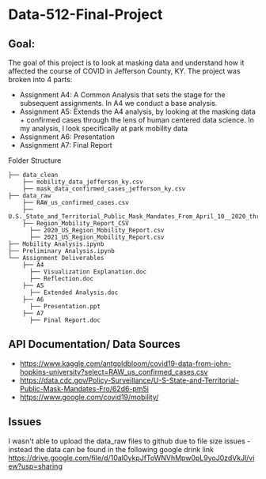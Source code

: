 # Data-512-Final-Project

## Goal:
The goal of this project is to look at masking data and understand how it affected the course of COVID in Jefferson County, KY. The project was broken into 4 parts:

- Assignment A4: A Common Analysis that sets the stage for the subsequent assignments. In A4 we conduct a base analysis. 
- Assignment A5: Extends the A4 analysis, by looking at the masking data + confirmed cases through the lens of human centered data science. In my analysis, I look specifically at park mobility data
- Assignment A6: Presentation
- Assignment A7: Final Report


Folder Structure
```
├── data_clean
    ├── mobility_data_jefferson_ky.csv
    ├── mask_data_confirmed_cases_jefferson_ky.csv
├── data_raw
    ├── RAW_us_confirmed_cases.csv
    ├── U.S._State_and_Territorial_Public_Mask_Mandates_From_April_10__2020_through_August_15__2021_by_County_by_Day.csv
    ├── Region_Mobility_Report_CSV
      ├── 2020_US_Region_Mobility_Report.csv
      ├── 2021_US_Region_Mobility_Report.csv
├── Mobility Analysis.ipynb
├── Preliminary Analysis.ipynb
└── Assignment Deliverables
    ├── A4
      ├── Visualization Explanation.doc
      ├── Reflection.doc
    ├── A5
      ├── Extended Analysis.doc
    ├── A6
      ├── Presentation.ppt
    ├── A7
      ├── Final Report.doc
```

## API Documentation/ Data Sources

- https://www.kaggle.com/antgoldbloom/covid19-data-from-john-hopkins-university?select=RAW_us_confirmed_cases.csv
- https://data.cdc.gov/Policy-Surveillance/U-S-State-and-Territorial-Public-Mask-Mandates-Fro/62d6-pm5i
- https://www.google.com/covid19/mobility/

## Issues
I wasn't able to upload the data_raw files to github due to file size issues - instead the data can be found in the following google drink link https://drive.google.com/file/d/10aI0ykpJfToWNVhMpw0pL9yoJ0zdVkJl/view?usp=sharing

